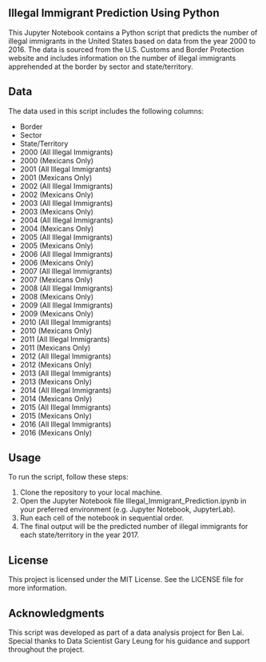 ## Illegal Immigrant Prediction Using Python

This Jupyter Notebook contains a Python script that predicts the number of illegal immigrants in the United States based on data from the year 2000 to 2016. The data is sourced from the U.S. Customs and Border Protection website and includes information on the number of illegal immigrants apprehended at the border by sector and state/territory.

## Data

The data used in this script includes the following columns:

- Border
- Sector
- State/Territory
- 2000 (All Illegal Immigrants)
- 2000 (Mexicans Only)
- 2001 (All Illegal Immigrants)
- 2001 (Mexicans Only)
- 2002 (All Illegal Immigrants)
- 2002 (Mexicans Only)
- 2003 (All Illegal Immigrants)
- 2003 (Mexicans Only)
- 2004 (All Illegal Immigrants)
- 2004 (Mexicans Only)
- 2005 (All Illegal Immigrants)
- 2005 (Mexicans Only)
- 2006 (All Illegal Immigrants)
- 2006 (Mexicans Only)
- 2007 (All Illegal Immigrants)
- 2007 (Mexicans Only)
- 2008 (All Illegal Immigrants)
- 2008 (Mexicans Only)
- 2009 (All Illegal Immigrants)
- 2009 (Mexicans Only)
- 2010 (All Illegal Immigrants)
- 2010 (Mexicans Only)
- 2011 (All Illegal Immigrants)
- 2011 (Mexicans Only)
- 2012 (All Illegal Immigrants)
- 2012 (Mexicans Only)
- 2013 (All Illegal Immigrants)
- 2013 (Mexicans Only)
- 2014 (All Illegal Immigrants)
- 2014 (Mexicans Only)
- 2015 (All Illegal Immigrants)
- 2015 (Mexicans Only)
- 2016 (All Illegal Immigrants)
- 2016 (Mexicans Only)


## Usage

To run the script, follow these steps:

1. Clone the repository to your local machine.
2. Open the Jupyter Notebook file Illegal_Immigrant_Prediction.ipynb in your preferred environment (e.g. Jupyter Notebook, JupyterLab).
3. Run each cell of the notebook in sequential order.
4. The final output will be the predicted number of illegal immigrants for each state/territory in the year 2017.


## License

This project is licensed under the MIT License. See the LICENSE file for more information.

## Acknowledgments

This script was developed as part of a data analysis project for Ben Lai. Special thanks to Data Scientist Gary Leung for his guidance and support throughout the project.
